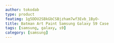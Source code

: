 ```yaml
---
author: tokodab
type: product
featimg: 1g5DDU2SBkGbCSBjzham7wf3Evb_1ByO-
title: Batman Art Paint Samsung Galaxy S9 Case
tags: [samsung, galaxy, s9]
category: [samsung]
---
```

